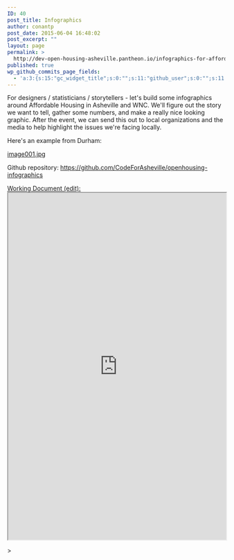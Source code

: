 ```yaml
---
ID: 40
post_title: Infographics
author: conantp
post_date: 2015-06-04 16:48:02
post_excerpt: ""
layout: page
permalink: >
  http://dev-open-housing-asheville.pantheon.io/infographics-for-affordable-housing/
published: true
wp_github_commits_page_fields:
  - 'a:3:{s:15:"gc_widget_title";s:0:"";s:11:"github_user";s:0:"";s:11:"github_repo";s:0:"";}'
---
```

For designers / statisticians / storytellers - let's build some infographics around Affordable Housing in Asheville and WNC. We'll figure out the story we want to tell, gather some numbers, and make a really nice looking graphic. After the event, we can send this out to local organizations and the media to help highlight the issues we're facing locally.

Here's an example from Durham:

<a href="http://dev-open-housing-asheville.pantheon.io/wp-content/uploads/2015/06/image001.jpg">image001.jpg</a>

Github repository: <a href="https://github.com/CodeForAsheville/openhousing-infographics">https://github.com/CodeForAsheville/openhousing-infographics</a>

<a href="https://docs.google.com/document/d/1X5Y8dYYjCtRnHNlgs6NY_qp5bu33AUl7S2iBdxqpDmc/edit#">Working Document (edit):</a> <iframe src="https://docs.google.com/document/d/1X5Y8dYYjCtRnHNlgs6NY_qp5bu33AUl7S2iBdxqpDmc/pub?embedded=true" width="100%" height="800"></iframe>

&gt;